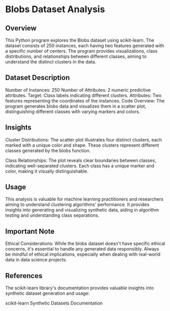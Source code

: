 <h1> Blobs Dataset Analysis </h1>


<h2> Overview </h2>

This Python program explores the Blobs dataset using scikit-learn. The dataset consists of 250 instances, each having two features generated with a specific number of centers. The program provides visualizations, class distributions, and relationships between different classes, aiming to understand the distinct clusters in the data.

<h2> Dataset Description </h2>

Number of Instances: 250
Number of Attributes: 2 numeric predictive attributes.
Target: Class labels indicating different clusters.
Attributes: Two features representing the coordinates of the instances.
Code Overview: The program generates blobs data and visualizes them in a scatter plot, distinguishing different classes with varying markers and colors.

<h2> Insights </h2>

Cluster Distributions: The scatter plot illustrates four distinct clusters, each marked with a unique color and shape. These clusters represent different classes generated by the blobs function.

Class Relationships: The plot reveals clear boundaries between classes, indicating well-separated clusters. Each class has a unique marker and color, making it visually distinguishable.

<h2> Usage </h2>
This analysis is valuable for machine learning practitioners and researchers aiming to understand clustering algorithms' performance. It provides insights into generating and visualizing synthetic data, aiding in algorithm testing and understanding class separations.

<h2> Important Note </h2>
Ethical Considerations: While the blobs dataset doesn't have specific ethical concerns, it's essential to handle any generated data responsibly. Always be mindful of ethical implications, especially when dealing with real-world data in data science projects.

<h2> References </h2>
The scikit-learn library's documentation provides valuable insights into synthetic dataset generation and usage:

scikit-learn Synthetic Datasets Documentation





